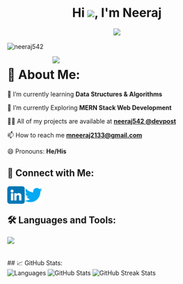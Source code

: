 <h1 align="center">Hi <img src = "https://raw.githubusercontent.com/MartinHeinz/MartinHeinz/master/wave.gif" width = 50px>, I'm Neeraj</h1>     
<!-- <h2 align="center">Pre-Final Year MCA Student @ NIT Bhopal, Madhya Pradesh, INDIA</h2>                  -->
<div align="center">                  
<img src="https://readme-typing-svg.herokuapp.com?size=25&center=true&vCenter=true&width=650&lines=A+Passionate+Competitive+Programmer;Full+Stack+Developer;Open+Source+Contributor">
<!--  <img align="right" alt="coding" width="400px" style="margin:20px;" src="https://cdn.dribbble.com/users/1162077/screenshots/3848914/programmer.gif">  -->
</div>     
<p align="left"> <img src="https://komarev.com/ghpvc/?username=neeraj542&label=Profile%20views&color=1A77B1&style=flat" alt="neeraj542" /> </p>   
<img src="./assets/undraw_illustrations.gif" width=400 align=right /> 
<!-- <p align="left"> <a href="https://www.linkedin.com/in/kumar-neeraj-2019/" target="blank"><img src="https://www.godrejproperties.com/backoffice/data_content/projects/comingsoon_to_south_delhi_delhi/landing_page/images/connect-linkedin.png" alt="Neeraj Meena" width="150" height="30" /></a> </p>    -->
 
<!--changes starting from here -->   
# 💫 About Me:      
🔭 I’m currently learning **Data Structures & Algorithms** 
 
🌱 I’m currently Exploring **MERN Stack Web Development**    
 
👨‍💻 All of my projects are available at **[neeraj542 @devpost](https://devpost.com/mneeraj2133)**
  
📫 How to reach me **[mneeraj2133@gmail.com](mailto:mneeraj2133@gmail.com)** 
 
<!-- 📄 Know about my experiences **[Resume](https://drive.google.com/file/d/1-lvepAaMa-GClTFX4uCyRSZ0kdSMP4aH/view?usp=sharing)** -->
 
😄 Pronouns: **He/His**        
  
<!-- ⚡ Fun fact **hui hui** -->  
  

## 🤝 Connect with Me:
<a href="https://www.linkedin.com/in/kumar-neeraj-2019/"><img align="left" src="https://github.com/neeraj542/neeraj542/blob/main/images/linkedin.png" alt="Neeraj Meena | LinkedIn" width=40px;/>
</a>
<a href="https://www.twitter.com/MR_NeerajMeena/"><img align="left" src="https://github.com/neeraj542/neeraj542/blob/main/images/twitter.png" alt="Neeraj Meena | Twitter" width="40px"/>
</a>
<br>
<br>



## 🛠️ Languages and Tools:
<p>
  <a href="https://skillicons.dev">
   <img src="https://skillicons.dev/icons?i=javascript,typescript,react,nodejs,express,mongodb,nextjs,docker,aws,html,css,bootstrap,tailwind,java,firebase,git,github"/>
  </a>
</p>
</div>

<br>
## 📈 GitHub Stats:
<div style="display: flex;">
    <div style="margin-right: 10px;">
        <img src="https://github-readme-stats.vercel.app/api/top-langs/?username=neeraj542&layout=compact&theme=highcontrast" alt="Languages" style="height: 197px;">
        <img src="https://github-readme-stats.vercel.app/api?username=neeraj542&show_icons=true&theme=highcontrast" alt="GitHub Stats" style="height: 197px;">
        <img src="https://github-readme-streak-stats.herokuapp.com/?user=neeraj542&theme=highcontrast" alt="GitHub Streak Stats" style="height: 190px;">
    </div>
</div>
 <br>
<!-- ## 🏆 GitHub Trophies
![](https://github-profile-trophy.vercel.app/?username=neeraj542&theme=radical&no-frame=false&no-bg=true&margin-w=4) -->

<!-- ## <img src="https://img.icons8.com/sf-black/64/FD7E14/github.png"/> 1Github Stats  -->
<!-- <p align="center">
<a href="https://github.com/neeraj542">
<img  height="180em" align="center" src="https://github-readme-streak-stats.herokuapp.com/?user=neeraj542&theme=react" alt="neeraj542" />
<img  height="180em" align="center" src="https://github-readme-streak-stats.herokuapp.com/?user=neeraj542&theme=radical&hide_border=false" alt="neeraj542" />
  
<br />
<img  height="180em" width="45%" src="https://github-readme-stats-eight-theta.vercel.app/api/top-langs/?username=neeraj542&layout=compact&langs_count=8&theme=algolia" alt="neeraj542" />
<img  height="180em" width="45%" src="https://github-readme-stats-eight-theta.vercel.app/api?username=neeraj542&show_icons=true&theme=algolia&include_all_commits=true&count_private=true" alt="neeraj542" />
<img align="center" width="1000" src="https://activity-graph.herokuapp.com/graph?username=neeraj542&theme=react-dark" />

</a>
</p> -->

<!-- ### 😂 Random Dev Meme 
<img src="https://random-memer.herokuapp.com/" width="512px"/> -->
 

<!-- Proudly created with GPRM ( https://gprm.itsvg.in ) -->
<!-- 
## <img src="./assets/Hacktober_Fest.jpg" height=20 /> Hacktober Fest 2022

[![@neeraj542's Holopin board](https://holopin.me/neeraj542)](https://holopin.io/@neeraj542) -->
